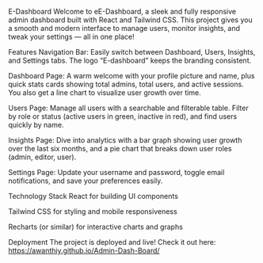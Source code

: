 E-Dashboard
Welcome to eE-Dashboard, a sleek and fully responsive admin dashboard built with React and Tailwind CSS. This project gives you a smooth and modern interface to manage users, monitor insights, and tweak your settings — all in one place!

Features
Navigation Bar:
Easily switch between Dashboard, Users, Insights, and Settings tabs. The logo “E-dashboard” keeps the branding consistent.

Dashboard Page:
A warm welcome with your profile picture and name, plus quick stats cards showing total admins, total users, and active sessions. You also get a line chart to visualize user growth over time.

Users Page:
Manage all users with a searchable and filterable table. Filter by role or status (active users in green, inactive in red), and find users quickly by name.

Insights Page:
Dive into analytics with a bar graph showing user growth over the last six months, and a pie chart that breaks down user roles (admin, editor, user).

Settings Page:
Update your username and password, toggle email notifications, and save your preferences easily.

Technology Stack
React for building UI components

Tailwind CSS for styling and mobile responsiveness

Recharts (or similar) for interactive charts and graphs

Deployment
The project is deployed and live! Check it out here:
https://awanthiy.github.io/Admin-Dash-Board/

